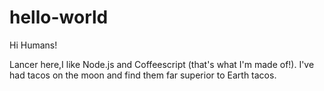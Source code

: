 # hello-world

Hi Humans!

Lancer here,I like Node.js and Coffeescript (that's what I'm made of!).
I've had tacos on the moon and find them far superior to Earth tacos.

